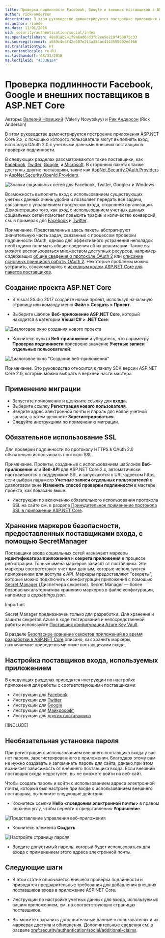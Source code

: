 ```yaml
---
title: Проверка подлинности Facebook, Google и внешних поставщиков в ASP.NET Core
author: rick-anderson
description: В этом руководстве демонстрируется построение приложения ASP.NET Core 2.x с использованием OAuth 2.0 с внешними поставщиками проверки подлинности.
ms.author: riande
ms.date: 11/01/2016
uid: security/authentication/social/index
ms.openlocfilehash: 48a01ab241f9a6ad6ad3fb2ee9e210f459075c33
ms.sourcegitcommit: a669c4e3f42e387e214a354ac4143555602e6f66
ms.translationtype: HT
ms.contentlocale: ru-RU
ms.lasthandoff: 08/31/2018
ms.locfileid: "43336124"
---
```

# <a name="facebook-google-and-external-provider-authentication-in-aspnet-core"></a>Проверка подлинности Facebook, Google и внешних поставщиков в ASP.NET Core

Авторы: [Валерий Новицкий](https://github.com/01binary) (Valeriy Novytskyy) и [Рик Андерсон](https://twitter.com/RickAndMSFT) (Rick Anderson)

В этом руководстве демонстрируется построение приложения ASP.NET Core 2.x, с помощью которого пользователи могут выполнять вход, используя OAuth 2.0 с учетными данными внешних поставщиков проверки подлинности.

В следующих разделах рассматриваются такие поставщики, как [Facebook](xref:security/authentication/facebook-logins), [Twitter](xref:security/authentication/twitter-logins), [Google](xref:security/authentication/google-logins), и [Microsoft](xref:security/authentication/microsoft-logins). В сторонних пакетах также доступны другие поставщики, такие как [AspNet.Security.OAuth.Providers](https://github.com/aspnet-contrib/AspNet.Security.OAuth.Providers) и [AspNet.Security.OpenId.Providers](https://github.com/aspnet-contrib/AspNet.Security.OpenId.Providers).

![Значки социальных сетей для Facebook, Twitter, Google+ и Windows](index/_static/social.png)

Возможность выполнять вход с использованием существующих учетных данных очень удобна и позволяет передать все задачи, связанные с управлением процессом входа, сторонней организации. Демонстрацию того, как вход с использованием учетных данных социальных сетей помогает повысить трафик и количество конверсий, см. в примерах для [Facebook](https://www.facebook.com/unsupportedbrowser) и [Twitter](https://dev.twitter.com/resources/case-studies).

Примечание. Представленные здесь пакеты абстрагируют значительную часть задач, связанных с процессом проверки подлинности OAuth, однако для эффективного устранения неполадок необходимо понимать общие сведения об их реализации. Также вы можете воспользоваться множеством доступных ресурсов, например содержащих [общие сведения о протоколе OAuth 2](https://www.digitalocean.com/community/tutorials/an-introduction-to-oauth-2) или [описание основных принципов работы OAuth 2](http://www.bubblecode.net/2016/01/22/understanding-oauth2/). Некоторые проблемы можно устранить, ознакомившись с [исходным кодом ASP.NET Core для пакетов поставщиков](https://github.com/aspnet/Security/tree/master/src).

## <a name="create-a-new-aspnet-core-project"></a>Создание проекта ASP.NET Core

* В Visual Studio 2017 создайте новый проект, используя начальную страницу или команду меню **Файл > Создать > Проект**.

* Выберите шаблон **Веб-приложение ASP.NET Core**, который находится в категории **Visual C# > .NET Core**:

![Диалоговое окно создания нового проекта](index/_static/new-project.png)

* Коснитесь пункта **Веб-приложение** и убедитесь, что параметру **Проверка подлинности** присвоено значение **Учетные записи отдельных пользователей**:

![Диалоговое окно "Создание веб-приложения"](index/_static/select-project.png)

Примечание. Это руководство относится к пакету SDK версии ASP.NET Core 2.0, который можно выбрать в верхней части мастера.

## <a name="apply-migrations"></a>Применение миграции

* Запустите приложение и щелкните ссылку для **входа**.
* Выберите ссылку **Регистрация нового пользователя**.
* Введите адрес электронной почты и пароль для новой учетной записи, а затем щелкните **Зарегистрироваться**.
* Следуйте инструкциям по применению миграции.

## <a name="require-ssl"></a>Обязательное использование SSL

Для проверки подлинности по протоколу HTTPS в OAuth 2.0 обязательно использовать протокол SSL.

Примечание. Проекты, созданные с использованием шаблонов **Веб-приложение** или **Веб-API** для ASP.NET Core 2.x, автоматически настраиваются с поддержкой SSL и запускаются с URL-адресом https, если выбран параметр **Учетные записи отдельных пользователей** в диалоговом окне **Изменить способ проверки подлинности** в мастере проекта, как показано выше.

* Инструкции по включению обязательного использования протокола SSL на сайте см. в разделе [Принудительное применение протокола SSL в приложении ASP.NET Core](xref:security/enforcing-ssl).

## <a name="use-secretmanager-to-store-tokens-assigned-by-login-providers"></a>Хранение маркеров безопасности, предоставленных поставщиками входа, с помощью SecretManager

Поставщики входа социальных сетей назначают маркеры **идентификатора приложения** и **секрета приложения** в процессе регистрации. Точные имена маркеров зависят от поставщика. Эти маркеры соответствуют учетным данным, которые используются приложением для доступа к API. Маркеры предоставляют "секреты", которые можно подключить к конфигурации приложения с помощью [Secret Manager](xref:security/app-secrets#secret-manager) (Диспетчера секретов). Secret Manager — более безопасная альтернатива хранению маркеров в файле конфигурации, например в *appsettings.json*.

> [!IMPORTANT]
> Secret Manager предназначен только для разработки. Для хранения и защиты секретов Azure в ходе тестирования и непосредственной работы используйте [Поставщик конфигурации Azure Key Vault](xref:security/key-vault-configuration).

В разделе [Безопасное хранение секретов приложений во время разработки в ASP.NET Core](xref:security/app-secrets) описано, как хранить маркеры, назначаемые приведенными ниже поставщиками входа.

## <a name="setup-login-providers-required-by-your-application"></a>Настройка поставщиков входа, используемых приложением

В следующих разделах приводятся инструкции по настройке приложения для работы с соответствующими поставщиками:

* Инструкции для [Facebook](xref:security/authentication/facebook-logins)
* Инструкции для [Twitter](xref:security/authentication/twitter-logins)
* Инструкции для [Google](xref:security/authentication/google-logins)
* Инструкции для [Майкрософт](xref:security/authentication/microsoft-logins)
* Инструкции для [других поставщиков](xref:security/authentication/otherlogins)

[!INCLUDE[](~/includes/chain-auth-providers.md)]

## <a name="optionally-set-password"></a>Необязательная установка пароля

При регистрации с использованием внешнего поставщика входа у вас нет пароля, зарегистрированного в приложении. Благодаря этому вам не нужно создавать и запоминать пароль для сайта, однако при этом возникает зависимость от внешнего поставщика входа. Если внешний поставщик входа недоступен, вы не сможете войти на веб-сайт.

Чтобы создать пароль и войти с использованием адреса электронной почты, который был настроен при входе с использованием внешнего поставщика, выполните следующие действия:

* Коснитесь ссылки **Hello &lt;псевдоним электронной почты&gt;** в правом верхнем углу, чтобы перейти к представлению **Управление**.

![Представление управления веб-приложения](index/_static/pass1a.png)

* Коснитесь элемента **Создать**

![Настройте страницу пароля](index/_static/pass2a.png)

* Введите допустимый пароль, который будет использоваться для входа с применением этого адреса электронной почты.

## <a name="next-steps"></a>Следующие шаги

* В этой статье описывается внешняя проверка подлинности и приводятся предварительные требования для добавления внешних поставщиков входа в приложение ASP.NET Core.

* Инструкции по настройке учетных данных для входа, используемых вашим приложением, см. на соответствующих страницах поставщиков.

* Вы можете сохранить дополнительные данные о пользователях и их маркерах доступа и обновления. Дополнительные сведения см. в разделе <xref:security/authentication/social/additional-claims>.
